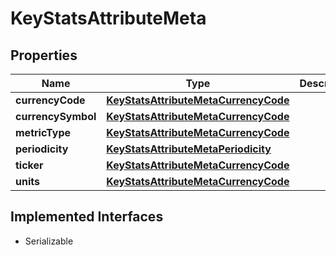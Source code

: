 

# KeyStatsAttributeMeta


## Properties

Name | Type | Description | Notes
------------ | ------------- | ------------- | -------------
**currencyCode** | [**KeyStatsAttributeMetaCurrencyCode**](KeyStatsAttributeMetaCurrencyCode.md) |  |  [optional]
**currencySymbol** | [**KeyStatsAttributeMetaCurrencyCode**](KeyStatsAttributeMetaCurrencyCode.md) |  |  [optional]
**metricType** | [**KeyStatsAttributeMetaCurrencyCode**](KeyStatsAttributeMetaCurrencyCode.md) |  |  [optional]
**periodicity** | [**KeyStatsAttributeMetaPeriodicity**](KeyStatsAttributeMetaPeriodicity.md) |  |  [optional]
**ticker** | [**KeyStatsAttributeMetaCurrencyCode**](KeyStatsAttributeMetaCurrencyCode.md) |  |  [optional]
**units** | [**KeyStatsAttributeMetaCurrencyCode**](KeyStatsAttributeMetaCurrencyCode.md) |  |  [optional]


## Implemented Interfaces

* Serializable


